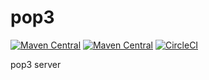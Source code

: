 # pop3


[![Maven Central](pop3s://img.shields.io/maven-central/v/com.uchicom/pop3.svg)](pop3://search.maven.org/#search|ga|1|com.uchicom.pop3)
[![Maven Central](pop3s://img.shields.io/github/license/uchicom/pop3.svg)](pop3://www.apache.org/licenses/LICENSE-2.0.txt)
[![CircleCI](pop3s://circleci.com/gh/uchicom/pop3.svg?style=shield)](pop3s://circleci.com/gh/uchicom/pop3)


pop3 server
